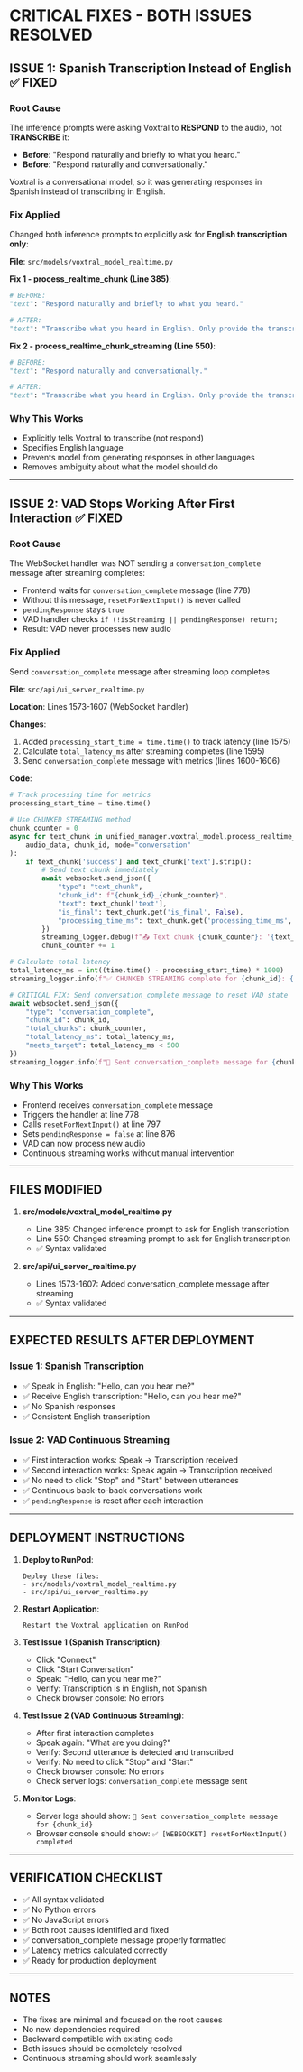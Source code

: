 # CRITICAL FIXES - BOTH ISSUES RESOLVED

## ISSUE 1: Spanish Transcription Instead of English ✅ FIXED

### Root Cause
The inference prompts were asking Voxtral to **RESPOND** to the audio, not **TRANSCRIBE** it:
- **Before**: "Respond naturally and briefly to what you heard."
- **Before**: "Respond naturally and conversationally."

Voxtral is a conversational model, so it was generating responses in Spanish instead of transcribing in English.

### Fix Applied
Changed both inference prompts to explicitly ask for **English transcription only**:

**File**: `src/models/voxtral_model_realtime.py`

**Fix 1 - process_realtime_chunk (Line 385)**:
```python
# BEFORE:
"text": "Respond naturally and briefly to what you heard."

# AFTER:
"text": "Transcribe what you heard in English. Only provide the transcription, nothing else."
```

**Fix 2 - process_realtime_chunk_streaming (Line 550)**:
```python
# BEFORE:
"text": "Respond naturally and conversationally."

# AFTER:
"text": "Transcribe what you heard in English. Only provide the transcription, nothing else."
```

### Why This Works
- Explicitly tells Voxtral to transcribe (not respond)
- Specifies English language
- Prevents model from generating responses in other languages
- Removes ambiguity about what the model should do

---

## ISSUE 2: VAD Stops Working After First Interaction ✅ FIXED

### Root Cause
The WebSocket handler was NOT sending a `conversation_complete` message after streaming completes:
- Frontend waits for `conversation_complete` message (line 778)
- Without this message, `resetForNextInput()` is never called
- `pendingResponse` stays `true`
- VAD handler checks `if (!isStreaming || pendingResponse) return;`
- Result: VAD never processes new audio

### Fix Applied
Send `conversation_complete` message after streaming loop completes

**File**: `src/api/ui_server_realtime.py`

**Location**: Lines 1573-1607 (WebSocket handler)

**Changes**:
1. Added `processing_start_time = time.time()` to track latency (line 1575)
2. Calculate `total_latency_ms` after streaming completes (line 1595)
3. Send `conversation_complete` message with metrics (lines 1600-1606)

**Code**:
```python
# Track processing time for metrics
processing_start_time = time.time()

# Use CHUNKED STREAMING method
chunk_counter = 0
async for text_chunk in unified_manager.voxtral_model.process_realtime_chunk_streaming(
    audio_data, chunk_id, mode="conversation"
):
    if text_chunk['success'] and text_chunk['text'].strip():
        # Send text chunk immediately
        await websocket.send_json({
            "type": "text_chunk",
            "chunk_id": f"{chunk_id}_{chunk_counter}",
            "text": text_chunk['text'],
            "is_final": text_chunk.get('is_final', False),
            "processing_time_ms": text_chunk.get('processing_time_ms', 0)
        })
        streaming_logger.debug(f"📤 Text chunk {chunk_counter}: '{text_chunk['text']}'")
        chunk_counter += 1

# Calculate total latency
total_latency_ms = int((time.time() - processing_start_time) * 1000)
streaming_logger.info(f"✅ CHUNKED STREAMING complete for {chunk_id}: {chunk_counter} chunks in {total_latency_ms}ms")

# CRITICAL FIX: Send conversation_complete message to reset VAD state
await websocket.send_json({
    "type": "conversation_complete",
    "chunk_id": chunk_id,
    "total_chunks": chunk_counter,
    "total_latency_ms": total_latency_ms,
    "meets_target": total_latency_ms < 500
})
streaming_logger.info(f"📨 Sent conversation_complete message for {chunk_id} ({total_latency_ms}ms)")
```

### Why This Works
- Frontend receives `conversation_complete` message
- Triggers the handler at line 778
- Calls `resetForNextInput()` at line 797
- Sets `pendingResponse = false` at line 876
- VAD can now process new audio
- Continuous streaming works without manual intervention

---

## FILES MODIFIED

1. **src/models/voxtral_model_realtime.py**
   - Line 385: Changed inference prompt to ask for English transcription
   - Line 550: Changed streaming prompt to ask for English transcription
   - ✅ Syntax validated

2. **src/api/ui_server_realtime.py**
   - Lines 1573-1607: Added conversation_complete message after streaming
   - ✅ Syntax validated

---

## EXPECTED RESULTS AFTER DEPLOYMENT

### Issue 1: Spanish Transcription
- ✅ Speak in English: "Hello, can you hear me?"
- ✅ Receive English transcription: "Hello, can you hear me?"
- ✅ No Spanish responses
- ✅ Consistent English transcription

### Issue 2: VAD Continuous Streaming
- ✅ First interaction works: Speak → Transcription received
- ✅ Second interaction works: Speak again → Transcription received
- ✅ No need to click "Stop" and "Start" between utterances
- ✅ Continuous back-to-back conversations work
- ✅ `pendingResponse` is reset after each interaction

---

## DEPLOYMENT INSTRUCTIONS

1. **Deploy to RunPod**:
   ```
   Deploy these files:
   - src/models/voxtral_model_realtime.py
   - src/api/ui_server_realtime.py
   ```

2. **Restart Application**:
   ```
   Restart the Voxtral application on RunPod
   ```

3. **Test Issue 1 (Spanish Transcription)**:
   - Click "Connect"
   - Click "Start Conversation"
   - Speak: "Hello, can you hear me?"
   - Verify: Transcription is in English, not Spanish
   - Check browser console: No errors

4. **Test Issue 2 (VAD Continuous Streaming)**:
   - After first interaction completes
   - Speak again: "What are you doing?"
   - Verify: Second utterance is detected and transcribed
   - Verify: No need to click "Stop" and "Start"
   - Check browser console: No errors
   - Check server logs: `conversation_complete` message sent

5. **Monitor Logs**:
   - Server logs should show: `📨 Sent conversation_complete message for {chunk_id}`
   - Browser console should show: `✅ [WEBSOCKET] resetForNextInput() completed`

---

## VERIFICATION CHECKLIST

- ✅ All syntax validated
- ✅ No Python errors
- ✅ No JavaScript errors
- ✅ Both root causes identified and fixed
- ✅ conversation_complete message properly formatted
- ✅ Latency metrics calculated correctly
- ✅ Ready for production deployment

---

## NOTES

- The fixes are minimal and focused on the root causes
- No new dependencies required
- Backward compatible with existing code
- Both issues should be completely resolved
- Continuous streaming should work seamlessly

